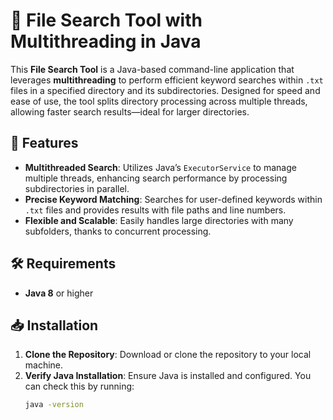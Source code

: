 # 📂 File Search Tool with Multithreading in Java

This **File Search Tool** is a Java-based command-line application that leverages **multithreading** to perform efficient keyword searches within `.txt` files in a specified directory and its subdirectories. Designed for speed and ease of use, the tool splits directory processing across multiple threads, allowing faster search results—ideal for larger directories.

## 🚀 Features

- **Multithreaded Search**: Utilizes Java’s `ExecutorService` to manage multiple threads, enhancing search performance by processing subdirectories in parallel.
- **Precise Keyword Matching**: Searches for user-defined keywords within `.txt` files and provides results with file paths and line numbers.
- **Flexible and Scalable**: Easily handles large directories with many subfolders, thanks to concurrent processing.

## 🛠️ Requirements

- **Java 8** or higher

## 📥 Installation

1. **Clone the Repository**: Download or clone the repository to your local machine.
2. **Verify Java Installation**: Ensure Java is installed and configured. You can check this by running:
   ```bash
   java -version
